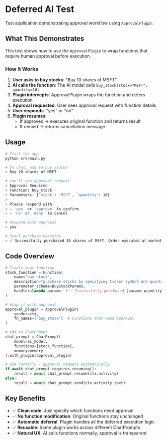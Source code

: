 # Deferred AI Test

Test application demonstrating approval workflow using `ApprovalPlugin`.

## What This Demonstrates

This test shows how to use the `ApprovalPlugin` to wrap functions that require human approval before execution.

### How It Works

1. **User asks to buy stocks**: "Buy 10 shares of MSFT"
2. **AI calls the function**: The AI model calls `buy_stock(stock="MSFT", quantity=10)`
3. **Plugin intercepts**: ApprovalPlugin wraps the function and defers execution
4. **Approval requested**: User sees approval request with function details
5. **User responds**: "yes" or "no"
6. **Plugin resumes**:
   - If approved → executes original function and returns result
   - If denied → returns cancellation message

## Usage

```bash
# Start the app
python src/main.py

# In chat, ask to buy stocks
> Buy 10 shares of MSFT

# You'll see approval request
> Approval Required
> Function: buy_stock
> Parameters: {'stock': 'MSFT', 'quantity': 10}
>
> Please respond with:
> - 'yes' or 'approve' to confirm
> - 'no' or 'deny' to cancel

# Respond with approval
> yes

# Stock purchase executes
> ✅ Successfully purchased 10 shares of MSFT. Order executed at market price.
```

## Code Overview

```python
# Create your function
stock_function = Function(
    name="buy_stock",
    description="purchase stocks by specifying ticker symbol and quantity",
    parameter_schema=BuyStockParams,
    handler=lambda params: f"✅ Successfully purchased {params.quantity} shares of {params.stock}",
)

# Wrap it with approval
approval_plugin = ApprovalPlugin(
    sender=ctx,
    fn_names=["buy_stock"]  # Functions that need approval
)

# Add to ChatPrompt
chat_prompt = ChatPrompt(
    model=ai_model,
    functions=[stock_function],
    memory=memory,
).with_plugin(approval_plugin)

# Use normally - approval happens automatically
if await chat_prompt.requires_resuming():
    result = await chat_prompt.resume(ctx.activity)
else:
    result = await chat_prompt.send(ctx.activity.text)
```

## Key Benefits

- ✅ **Clean code**: Just specify which functions need approval
- ✅ **No function modification**: Original functions stay unchanged
- ✅ **Automatic deferral**: Plugin handles all the deferred execution logic
- ✅ **Reusable**: Same plugin works across different ChatPrompts
- ✅ **Natural UX**: AI calls functions normally, approval is transparent

